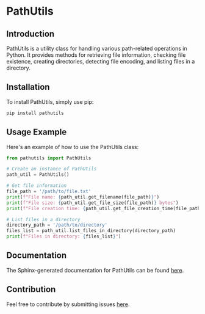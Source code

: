 # PathUtils

## Introduction
PathUtils is a utility class for handling various path-related operations in Python. It provides methods for retrieving file information, checking file existence, creating directories, detecting file encoding, and listing files in a directory.

## Installation
To install PathUtils, simply use pip:

```bash
pip install pathutils

```

## Usage Example
Here's an example of how to use the PathUtils class:

```python
from pathutils import PathUtils

# Create an instance of PathUtils
path_util = PathUtils()

# Get file information
file_path = '/path/to/file.txt'
print(f"File name: {path_util.get_filename(file_path)}")
print(f"File size: {path_util.get_file_size(file_path)} bytes")
print(f"File creation time: {path_util.get_file_creation_time(file_path)}")

# List files in a directory
directory_path = '/path/to/directory'
files_list = path_util.list_files_in_directory(directory_path)
print(f"Files in directory: {files_list}")
```

## Documentation
The Sphinx-generated documentation for PathUtils can be found [here](http://tuputamare.com).

## Contribution
Feel free to contribute by submitting issues [here](http://tuputamare.com).